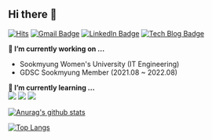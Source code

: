 ## Hi there 👋

<!--
**1914386/1914386** is a ✨ _special_ ✨ repository because its `README.md` (this file) appears on your GitHub profile.

Here are some ideas to get you started:

- 🔭 I’m currently working on ...
- 🌱 I’m currently learning ...
- 👯 I’m looking to collaborate on ...
- 🤔 I’m looking for help with ...
- 💬 Ask me about ...
- 📫 How to reach me: ...
- 😄 Pronouns: ...
- ⚡ Fun fact: ...
-->

[![Hits](https://hits.seeyoufarm.com/api/count/incr/badge.svg?url=https%3A%2F%2Fgithub.com%2F1914386%2Fhit-counter&count_bg=%23AC93FF&title_bg=%23555555&icon=&icon_color=%23E7E7E7&title=hits&edge_flat=true)](https://hits.seeyoufarm.com)
[![Gmail Badge](https://img.shields.io/badge/Gmail-d14836?style=flat-square&logo=Gmail&logoColor=white&link=mailto:sml07113@gmail.com)](mailto:sml07113@gmail.com)
[![LinkedIn Badge](https://img.shields.io/badge/-LinkedIn-0A66C2?style=flat-square&logo=LinkedIn&logoColor=white)](https://www.linkedin.com/in/mjan27)
[![Tech Blog Badge](https://img.shields.io/badge/-Blog-21c997?style=flat-square)](https://velog.io/@smjan27)

**🔭 I’m currently working on ...**
- Sookmyung Women's University (IT Engineering)
- GDSC Sookmyung Member (2021.08 ~ 2022.08)

**🌱 I’m currently learning ...**  
![](https://img.shields.io/badge/JavaScript-F7DF1E?style=flat-square&logo=JavaScript&logoColor=black)
![](https://img.shields.io/badge/React-61DAFB?style=flat-square&logo=React&logoColor=black)
![](https://img.shields.io/badge/Spring%20Boot-6DB33F?style=flat-square&logo=SpringBoot&logoColor=white)


[![Anurag's github stats](https://github-readme-stats.vercel.app/api?username=1914386&show_icons=true)](https://github.com/anuraghazra/github-readme-stats)  

[![Top Langs](https://github-readme-stats.vercel.app/api/top-langs/?username=1914386&layout=compact)](https://github.com/anuraghazra/github-readme-stats)
